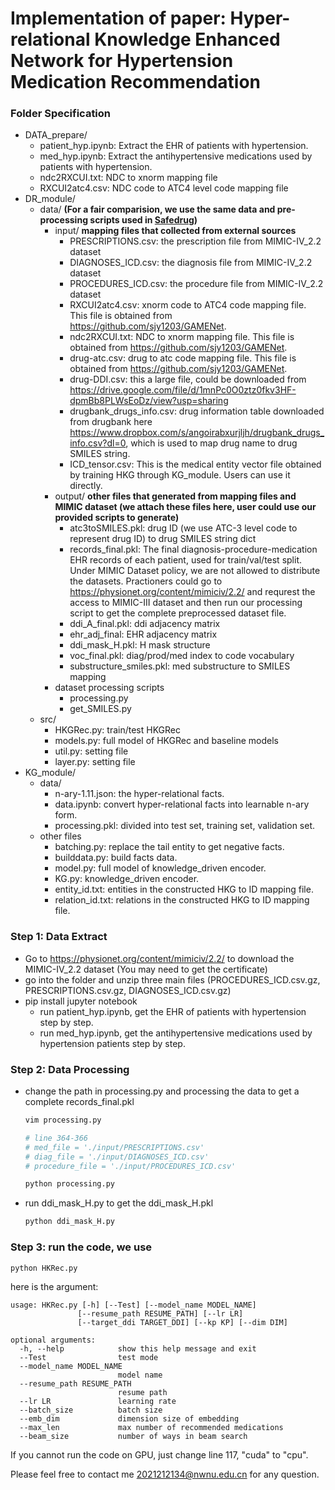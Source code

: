 # Implementation of paper: Hyper-relational Knowledge Enhanced Network for Hypertension Medication Recommendation

### Folder Specification
- DATA_prepare/
    - patient_hyp.ipynb: Extract the EHR of patients with hypertension.
	- med_hyp.ipynb: Extract the antihypertensive medications used by patients with hypertension.
	- ndc2RXCUI.txt: NDC to xnorm mapping file
	- RXCUI2atc4.csv: NDC code to ATC4 level code mapping file
- DR_module/
	- data/ **(For a fair comparision, we use the same data and pre-processing scripts used in [Safedrug](https://github.com/ycq091044/SafeDrug))**
		- input/ **mapping files that collected from external sources**
			- PRESCRIPTIONS.csv: the prescription file from MIMIC-IV_2.2 dataset
			- DIAGNOSES_ICD.csv: the diagnosis file from MIMIC-IV_2.2 dataset
			- PROCEDURES_ICD.csv: the procedure file from MIMIC-IV_2.2 dataset
			- RXCUI2atc4.csv: xnorm code to ATC4 code mapping file. This file is obtained from https://github.com/sjy1203/GAMENet.
			- ndc2RXCUI.txt: NDC to xnorm mapping file. This file is obtained from https://github.com/sjy1203/GAMENet.
			- drug-atc.csv: drug to atc code mapping file. This file is obtained from https://github.com/sjy1203/GAMENet.
			- drug-DDI.csv: this a large file, could be downloaded from https://drive.google.com/file/d/1mnPc0O0ztz0fkv3HF-dpmBb8PLWsEoDz/view?usp=sharing
			- drugbank_drugs_info.csv: drug information table downloaded from drugbank here https://www.dropbox.com/s/angoirabxurjljh/drugbank_drugs_info.csv?dl=0, which is used to map drug name to drug SMILES string.
			- ICD_tensor.csv: This is the medical entity vector file obtained by training HKG through KG_module. Users can use it directly.			
		- output/ **other files that generated from mapping files and MIMIC dataset (we attach these files here, user could use our provided scripts to generate)**
			- atc3toSMILES.pkl: drug ID (we use ATC-3 level code to represent drug ID) to drug SMILES string dict
			- records_final.pkl: The final diagnosis-procedure-medication EHR records of each patient, used for train/val/test split. Under MIMIC Dataset policy, we are not allowed to distribute the datasets. Practioners could go to https://physionet.org/content/mimiciv/2.2/ and requrest the access to MIMIC-III dataset and then run our processing script to get the complete preprocessed dataset file.
			- ddi_A_final.pkl: ddi adjacency matrix
			- ehr_adj_final: EHR adjacency matrix
			- ddi_mask_H.pkl: H mask structure
			- voc_final.pkl: diag/prod/med index to code vocabulary
			- substructure_smiles.pkl: med substructure to SMILES mapping
		- dataset processing scripts
			- processing.py
			- get_SMILES.py
	- src/		
		- HKGRec.py: train/test HKGRec
		- models.py: full model of HKGRec and baseline models
		- util.py: setting file
		- layer.py: setting file
- KG_module/ 
    - data/
        - n-ary-1.11.json: the hyper-relational facts.
        - data.ipynb: convert hyper-relational facts into learnable n-ary form.
        - processing.pkl: divided into test set, training set, validation set.
    - other files
        - batching.py: replace the tail entity to get negative facts.
        - builddata.py: build facts data.
        - model.py: full model of knowledge_driven encoder.
        - KG.py: knowledge_driven encoder.
        - entity_id.txt: entities in the constructed HKG to ID mapping file.
        - relation_id.txt: relations in the constructed HKG to ID mapping file.
		

### Step 1: Data Extract

- Go to https://physionet.org/content/mimiciv/2.2/ to download the MIMIC-IV_2.2 dataset (You may need to get the certificate)
- go into the folder and unzip three main files (PROCEDURES_ICD.csv.gz, PRESCRIPTIONS.csv.gz, DIAGNOSES_ICD.csv.gz)
- pip install jupyter notebook
	- run patient_hyp.ipynb, get the EHR of patients with hypertension step by step.
	- run med_hyp.ipynb, get the antihypertensive medications used by hypertension patients step by step.

### Step 2: Data Processing

- change the path in processing.py and processing the data to get a complete records_final.pkl

  ```python
  vim processing.py
  
  # line 364-366
  # med_file = './input/PRESCRIPTIONS.csv'
  # diag_file = './input/DIAGNOSES_ICD.csv'
  # procedure_file = './input/PROCEDURES_ICD.csv'
  
  python processing.py
  ```

- run ddi_mask_H.py to get the ddi_mask_H.pkl

  ```python
  python ddi_mask_H.py
  ```

### Step 3: run the code, we use 

```python
python HKRec.py
```
here is the argument:

    usage: HKRec.py [-h] [--Test] [--model_name MODEL_NAME]
                   [--resume_path RESUME_PATH] [--lr LR]
                   [--target_ddi TARGET_DDI] [--kp KP] [--dim DIM]
    
    optional arguments:
      -h, --help            show this help message and exit
      --Test                test mode
      --model_name MODEL_NAME
                            model name
      --resume_path RESUME_PATH
                            resume path
      --lr LR               learning rate
      --batch_size          batch size 
      --emb_dim             dimension size of embedding
      --max_len             max number of recommended medications
      --beam_size           number of ways in beam search

If you cannot run the code on GPU, just change line 117, "cuda" to "cpu".

Please feel free to contact me <2021212134@nwnu.edu.cn> for any question.

